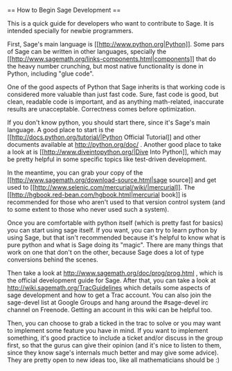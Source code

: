 == How to Begin Sage Development ==

This is a quick guide for developers who want to contribute to Sage. It is intended specially for newbie programmers.

First, Sage's main language is [[http://www.python.org|Python]]. Some pars of Sage can be written in other languages, specially the [[http://www.sagemath.org/links-components.html|components]] that do the heavy number crunching, but most native functionality is done in Python, including "glue code".

One of the good aspects of Python that Sage inherits is that working code is considered more valuable than just fast code. Sure, fast code is good, but clean, readable code is important, and as anything math-related, inaccurate results are unacceptable. Correctness comes before optimization.

If you don't know python, you should start there, since it's Sage's main language. A good place to start is the [[http://docs.python.org/tutorial/|Python Official Tutorial]] and other documents available at http://python.org/doc/ . Another good place to take a look at is [[http://www.diveintopython.org/|Dive Into Python]], which may be pretty helpful in some specific topics like test-driven development.

In the meantime, you can grab your copy of the [[http://www.sagemath.org/download-source.html|sage source]] and get used to [[http://www.selenic.com/mercurial/wiki/|mercurial]]. The [[http://hgbook.red-bean.com/hgbook.html|mercurial book]] is recommended for those who aren't used to that version control system (and to some extent to those who never used such a system).

Once you are comfortable with python itself (which is pretty fast for basics) you can start using sage itself. If you want, you can try to learn python by using Sage, but that isn't recommended because it's helpful to know what is pure python and what is Sage doing its "magic". There are many things that work on one that don't on the other, because Sage does a lot of type conversions behind the scenes.

Then take a look at http://www.sagemath.org/doc/prog/prog.html , which is the official development guide for Sage. After that, you can take a look at http://wiki.sagemath.org/TracGuidelines which details some aspects of sage development and how to get a Trac account. You can also join the sage-devel list at Google Groups and hang around the #sage-devel irc channel on Freenode. Getting an account in this wiki can be helpful too.

Then, you can choose to grab a ticked in the trac to solve or you may want to implement some feature you have in mind. If you want to implement something, it's good practice to include a ticket and/or discuss in the group first, so that the gurus can give their opinion (and it's nice to listen to them, since they know sage's internals much better and may give some advice). They are pretty open to new ideas too, like all mathematicians should be :)
